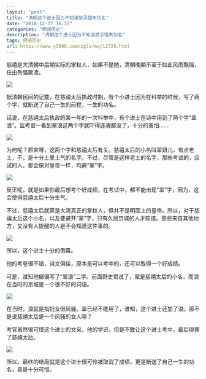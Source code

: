 ```yaml
---
layout: "post"
title: "清朝这个进士因为不知道禁忌错失功名"
date: "2018-12-17 16:15"
categories: "明清历史"
description: "清朝这个进士因为不知道禁忌错失功名"
tags: 明清历史
url: https://www.y5000.com/zgls/mq/12729.html
---
```






慈禧是大清朝中后期实际的掌权人，如果不是她，清朝晚期不至于如此风雨飘摇，任由列强欺凌。

![](https://img.y5000.com/uploads/allimg/170208/16121VQ9-0.jpg)

据清朝民间的记载，在慈禧太后执政时期，有个小进士因为在科举的时候，写了两个字，就断送了自己一生的前程，一生的功名。

话说，在慈禧太后执政的某一年的一次科举中，有个进士在诗中用到了两个字“翠浪”。监考官一看到翠浪这两个字就吓得连魂都没了，十分的害怕.......

![](https://img.y5000.com/uploads/allimg/170208/8-1F20Q55R52U.jpg)

为何呢？原来呀，这两个字和慈禧太后有关。慈禧太后的小名叫翠妞儿，有点老土，不，是十分土里土气的名字。不过，尽管是这样老土的名字，那些考试的，应试的人，都会像对皇帝一样，均避“翠”字。

![](https://img.y5000.com/uploads/allimg/170208/8-1F20Q55914540.jpg)

反正呢，就是如果你最后想考个好成绩，在考试中，都不能出现“翠”字，因为，这会使得慈禧太后十分生气。

不过，慈禧太后就算是大清真正的掌权人，但并不是明面上的皇帝。所以，对于慈禧太后这个小名，以及要避开“翠”字，只有久居京城的人才知道。那些来自其他地方，又没有人提醒的人是不会知道这件事的。

![](https://img.y5000.com/uploads/allimg/170208/8-1F20Q55924X1.jpg)

所以，这个进士十分的倒霉。

他的考卷很不错，诗文俱佳，原本是可以考中的，还可以取得一个好成绩。

可是，谁知他偏偏写了“翠浪”二字。前面野史君说了，翠是慈禧太后的小名，而浪在当时的京城是一个很不好的词语。

![](https://img.y5000.com/uploads/allimg/170208/8-1F20Q55933V7.jpg)

在当时，浪就是指妇女很风骚。翠已经不能用了，谁知，这个进士还加了浪。那不是说慈禧太后是一个风骚的女人嘛？

考官虽然很可惜这个进士的文采，他的学识，但是不敢让这个进士考中，最后得罪了慈禧太后。

![](https://img.y5000.com/uploads/allimg/170208/8-1F20Q55944X3.jpg)

所以，最终的结局就是这个进士很可怜被取消了成绩，更是断送了自己一生的功名，真是十分可惜。
